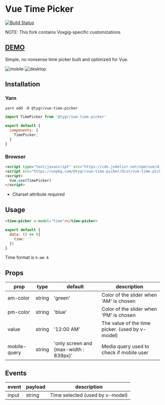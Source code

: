 # Vue Time Picker

[![Build Status](https://travis-ci.org/tylergrinn/vue-time-picker.svg?branch=master)](https://travis-ci.org/tylergrinn/vue-time-picker)

NOTE: This fork contains Voxgig-specific customizations


## [DEMO](http://vue-time-picker.surge.sh/demo.html)

Simple, no nonsense time picker built and optimized for Vue.

![mobile](docs/time-picker-mobile.gif)
![desktop](docs/time-picker-desktop.gif)

## Installation

### Yarn
```
yarn add -D @tygr/vue-time-picker
```
```js
import TimePicker from '@tygr/vue-time-picker'

export default {
  components: {
    TimePicker,
  }
}
```

### Browser
```html
<script type="text/javascript" src="https://cdn.jsdelivr.net/npm/vue/dist/vue.js"></script>
<script src="https://unpkg.com/@tygr/vue-time-picker/dist/vue-time-picker.min.js" charset="utf-8"></script>
<script>
  Vue.use(TimePicker)
</script>
```

* Charset attribute required

## Usage

```html
<time-picker v-model="time"></time-picker>
```

```js
export default {
  data: () => ({
    time: ''
  })
}
```

Time format is `h:mm A`

## Props

| prop         | type   | default                               | description                                     |
| ------------ | ------ | ------------------------------------- | ----------------------------------------------- |
| am-color     | string | 'green'                               | Color of the slider when 'AM' is chosen         |
| pm-color     | string | 'blue'                                | Color of the slider when 'PM' is chosen         |
| value        | string | '12:00 AM'                            | The value of the time picker. (used by v-model) |
| mobile-query | string | 'only screen and (max-width : 839px)' | Media query used to check if mobile user        |

## Events

| event | payload | description                     |
| ----- | ------- | ------------------------------- |
| input | string  | Time selected (used by v-model) |
